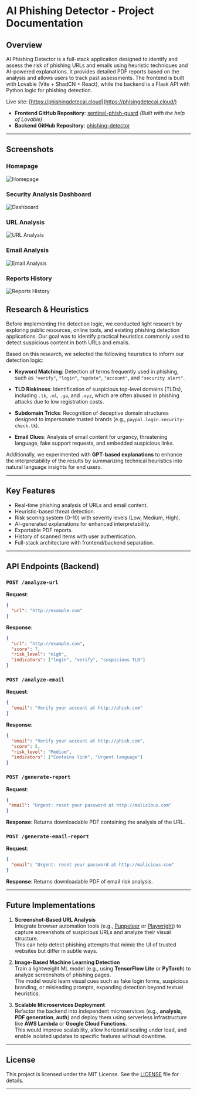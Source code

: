 # AI Phishing Detector - Project Documentation

## Overview

AI Phishing Detector is a full-stack application designed to identify and assess the risk of phishing URLs and emails using heuristic techniques and AI-powered explanations. It provides detailed PDF reports based on the analysis and allows users to track past assessments. The frontend is built with Lovable (Vite + ShadCN + React), while the backend is a Flask API with Python logic for phishing detection.

Live site: [https://phishingdetecai.cloud](https://phisingdetecai.cloud/)

- **Frontend GitHub Repository**: [sentinel-phish-guard](https://github.com/EdouardosStav/ai-phishing-detector) *(Built with the help of Lovable)*
- **Backend GitHub Repository**: [phishing-detector](https://github.com/EdouardosStav/ai-phishing-detector)


---

## Screenshots

### Homepage
![Homepage](images/homepage.png)

### Security Analysis Dashboard
![Dashboard](images/dashboard.png)

### URL Analysis
![URL Analysis](images/url-analysis.png)

### Email Analysis
![Email Analysis](images/email-analysis.png)

### Reports History
![Reports History](images/reports-history.png)

## Research & Heuristics

Before implementing the detection logic, we conducted light research by exploring public resources, online tools, and existing phishing detection applications. Our goal was to identify practical heuristics commonly used to detect suspicious content in both URLs and emails.

Based on this research, we selected the following heuristics to inform our detection logic:

- **Keyword Matching**: Detection of terms frequently used in phishing, such as `"verify"`, `"login"`, `"update"`, `"account"`, and `"security alert"`.

- **TLD Riskiness**: Identification of suspicious top-level domains (TLDs), including `.tk`, `.ml`, `.ga`, and `.xyz`, which are often abused in phishing attacks due to low registration costs.

- **Subdomain Tricks**: Recognition of deceptive domain structures designed to impersonate trusted brands (e.g., `paypal.login.security-check.tk`).

- **Email Clues**: Analysis of email content for urgency, threatening language, fake support requests, and embedded suspicious links.

Additionally, we experimented with **GPT-based explanations** to enhance the interpretability of the results by summarizing technical heuristics into natural language insights for end users.

---

## Key Features

- Real-time phishing analysis of URLs and email content.
- Heuristic-based threat detection.
- Risk scoring system (0–10) with severity levels (Low, Medium, High).
- AI-generated explanations for enhanced interpretability.
- Exportable PDF reports.
- History of scanned items with user authentication.
- Full-stack architecture with frontend/backend separation.

---

## API Endpoints (Backend)

### `POST /analyze-url`

**Request**:

```json
{
  "url": "http://example.com"
}
```

**Response**:
```json
{
  "url": "http://example.com",
  "score": 7,
  "risk_level": "High",
  "indicators": ["login", "verify", "suspicious TLD"]
}
```
### `POST /analyze-email`

**Request**:

```json
{
  "email": "Verify your account at http://phish.com"
}
```

**Response**:
```json
{
  "email": "Verify your account at http://phish.com",
  "score": 5,
  "risk_level": "Medium",
  "indicators": ["Contains link", "Urgent language"]
}
```

### `POST /generate-report`

**Request**:  

```json
{
 "email": "Urgent: reset your password at http://malicious.com"
}
```

**Response**: Returns downloadable PDF containing the analysis of the URL.


### `POST /generate-email-report`

**Request**:
```json
{
  "email": "Urgent: reset your password at http://malicious.com"
}
```

**Response**: Returns downloadable PDF of email risk analysis.

---

## Future Implementations

1. **Screenshot-Based URL Analysis**  
   Integrate browser automation tools (e.g., [Puppeteer](https://pptr.dev/) or [Playwright](https://playwright.dev/)) to capture screenshots of suspicious URLs and analyze their visual structure.  
   This can help detect phishing attempts that mimic the UI of trusted websites but differ in subtle ways.

2. **Image-Based Machine Learning Detection**  
   Train a lightweight ML model (e.g., using **TensorFlow Lite** or **PyTorch**) to analyze screenshots of phishing pages.  
   The model would learn visual cues such as fake login forms, suspicious branding, or misleading prompts, expanding detection beyond textual heuristics.

3. **Scalable Microservices Deployment**  
   Refactor the backend into independent microservices (e.g., **analysis**, **PDF generation**, **auth**) and deploy them using serverless infrastructure like **AWS Lambda** or **Google Cloud Functions**.  
   This would improve scalability, allow horizontal scaling under load, and enable isolated updates to specific features without downtime.

---

## License

This project is licensed under the MIT License. See the [LICENSE](./LICENSE) file for details.

---